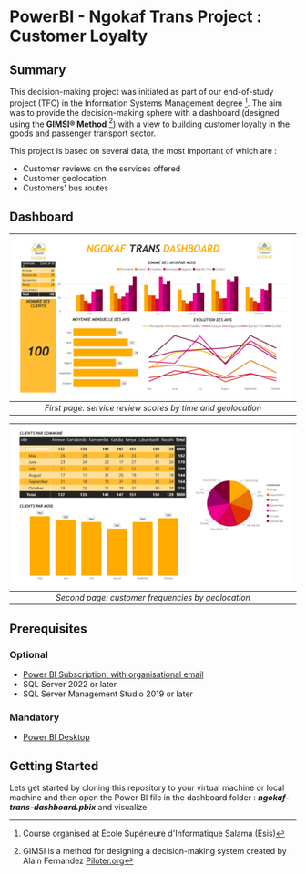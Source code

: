 # PowerBI - Ngokaf Trans Project : Customer Loyalty

## Summary

This decision-making project was initiated as part of our end-of-study project (TFC) in the Information Systems Management degree [^1]. The aim was to provide the decision-making sphere with a dashboard (designed using the **GIMSI® Method** [^2]) with a view to building customer loyalty in the goods and passenger transport sector.

This project is based on several data, the most important of which are :

- Customer reviews on the services offered
- Customer geolocation
- Customers' bus routes

## Dashboard

| ![dashboard-page-1.jpg](/preview/dashboard-page-01.jpg) | 
|:--:| 
| *First page: service review scores by time and geolocation* |

| ![dashboard-page-2.jpg](/preview/dashboard-page-02.jpg) | 
|:--:| 
| *Second page: customer frequencies by geolocation* |

## Prerequisites

### Optional

* [Power BI Subscription: with organisational email](https://powerbi.microsoft.com/en-us/get-started/)
* SQL Server 2022 or later
* SQL Server Management Studio 2019 or later

### Mandatory

* [Power BI Desktop](https://powerbi.microsoft.com/en-us/desktop/)

## Getting Started

Lets get started by cloning this repository to your virtual machine or local machine and then open the Power BI file in the dashboard folder : **_ngokaf-trans-dashboard.pbix_** and visualize.

[^1]: Course organised at École Supérieure d'Informatique Salama (Esis)
[^2]: GIMSI is a method for designing a decision-making system created by Alain Fernandez [Piloter.org](http://www.piloter.org)
